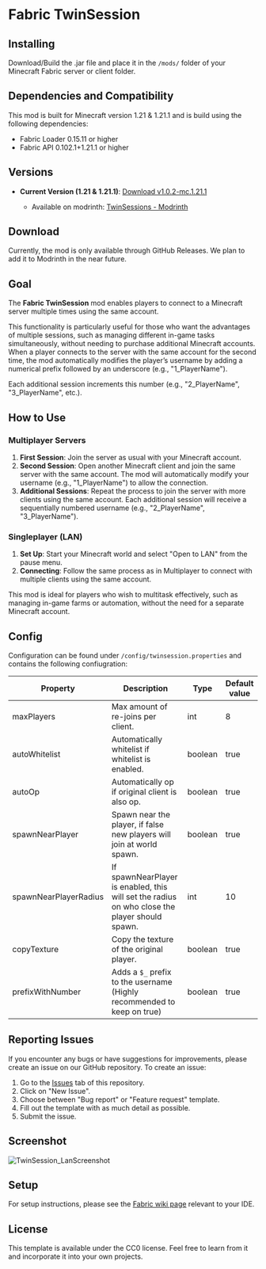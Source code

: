 # Fabric TwinSession

## Installing

Download/Build the .jar file and place it in the `/mods/` folder of your Minecraft Fabric server or client folder.


## Dependencies and Compatibility

This mod is built for Minecraft version 1.21 & 1.21.1 and is build using the following dependencies:

- Fabric Loader 0.15.11 or higher
- Fabric API 0.102.1+1.21.1 or higher

## Versions

- **Current Version (1.21 & 1.21.1)**: [Download v1.0.2-mc.1.21.1](https://github.com/TheMisterFish/Fabric_TwinSession/releases/tag/v1.0.2-mc.1.21.1)

    - Available on modrinth: [TwinSessions - Modrinth](https://modrinth.com/mod/twinsession)

## Download

Currently, the mod is only available through GitHub Releases. We plan to add it to Modrinth in the near future.

## Goal

The **Fabric TwinSession** mod enables players to connect to a Minecraft server multiple times using the same account. 

This functionality is particularly useful for those who want the advantages of multiple sessions, 
such as managing different in-game tasks simultaneously, without needing to purchase additional Minecraft accounts. 
When a player connects to the server with the same account for the second time, the mod automatically modifies the player’s username by 
adding a numerical prefix followed by an underscore (e.g., "1_PlayerName"). 

Each additional session increments this number (e.g., "2_PlayerName", "3_PlayerName", etc.).

## How to Use

### Multiplayer Servers
1. **First Session**: Join the server as usual with your Minecraft account.
2. **Second Session**: Open another Minecraft client and join the same server with the same account. The mod will automatically modify your username (e.g., "1_PlayerName") to allow the connection.
3. **Additional Sessions**: Repeat the process to join the server with more clients using the same account. Each additional session will receive a sequentially numbered username (e.g., "2_PlayerName", "3_PlayerName").

### Singleplayer (LAN)
1. **Set Up**: Start your Minecraft world and select "Open to LAN" from the pause menu.
2. **Connecting**: Follow the same process as in Multiplayer to connect with multiple clients using the same account.

This mod is ideal for players who wish to multitask effectively, such as managing in-game farms or automation, without the need for a separate Minecraft account.

## Config

Configuration can be found under `/config/twinsession.properties` and contains the following confiugration:

| Property              | Description                                                                                   | Type    | Default value |
|-----------------------|-----------------------------------------------------------------------------------------------|---------|---------------|
| maxPlayers            | Max amount of re-joins per client.                                                            | int     | 8             |
| autoWhitelist         | Automatically whitelist if whitelist is enabled.                                              | boolean | true          |
| autoOp                | Automatically op if original client is also op.                                               | boolean | true          |
| spawnNearPlayer       | Spawn near the player, if false new players will join at world spawn.                         | boolean | true          |
| spawnNearPlayerRadius | If spawnNearPlayer is enabled, this will set the radius on who close the player should spawn. | int     | 10            |
| copyTexture           | Copy the texture of the original player.                                                      | boolean | true          |
| prefixWithNumber      | Adds a `$_` prefix to the username (Highly recommended to keep on true)                       | boolean | true          |


## Reporting Issues

If you encounter any bugs or have suggestions for improvements, please create an issue on our GitHub repository. To create an issue:

1. Go to the [Issues](https://github.com/TheMisterFish/Fabric_TwinSession/issues) tab of this repository.
2. Click on "New Issue".
3. Choose between "Bug report" or "Feature request" template.
4. Fill out the template with as much detail as possible.
5. Submit the issue.

## Screenshot

![TwinSession_LanScreenshot](https://github.com/user-attachments/assets/dc5bb67f-4d5d-4246-8b4a-b2ef5922beea)

## Setup

For setup instructions, please see the [Fabric wiki page](https://fabricmc.net/wiki/tutorial:setup) relevant to your IDE.

## License

This template is available under the CC0 license. Feel free to learn from it and incorporate it into your own projects.

